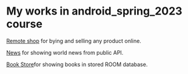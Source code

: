 # My works in android_spring_2023 course
[Remote shop](https://github.com/Erdaulet0341/AndroidStudioProjects/tree/master/RemoteShop) for bying and selling any product online.

[News](https://github.com/Erdaulet0341/AndroidStudioProjects/tree/master/NewsUs) for showing world news from public API.

[Book Store](https://github.com/Erdaulet0341/AndroidStudioProjects/tree/master/BookStore)for showing books in stored ROOM database.

